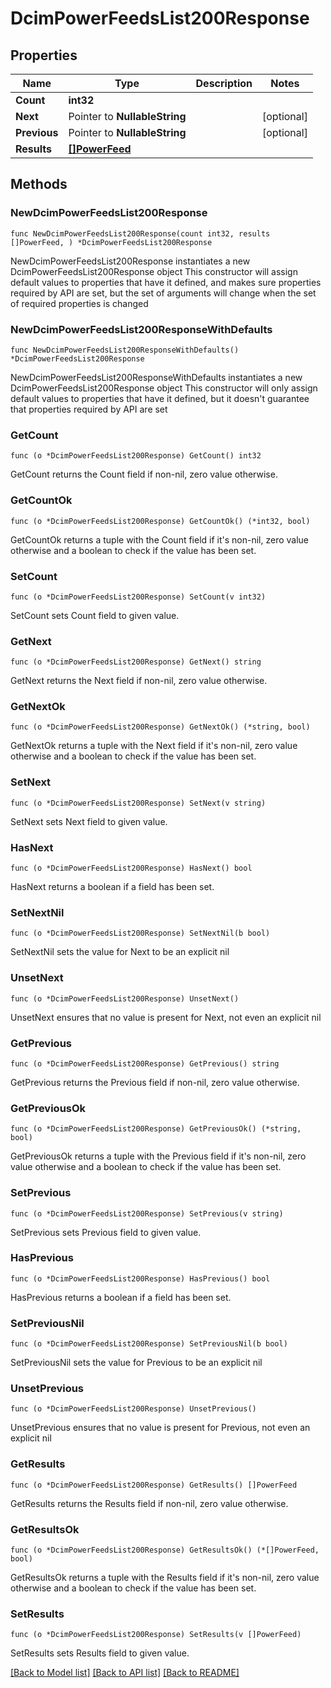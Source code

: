 # DcimPowerFeedsList200Response

## Properties

Name | Type | Description | Notes
------------ | ------------- | ------------- | -------------
**Count** | **int32** |  | 
**Next** | Pointer to **NullableString** |  | [optional] 
**Previous** | Pointer to **NullableString** |  | [optional] 
**Results** | [**[]PowerFeed**](PowerFeed.md) |  | 

## Methods

### NewDcimPowerFeedsList200Response

`func NewDcimPowerFeedsList200Response(count int32, results []PowerFeed, ) *DcimPowerFeedsList200Response`

NewDcimPowerFeedsList200Response instantiates a new DcimPowerFeedsList200Response object
This constructor will assign default values to properties that have it defined,
and makes sure properties required by API are set, but the set of arguments
will change when the set of required properties is changed

### NewDcimPowerFeedsList200ResponseWithDefaults

`func NewDcimPowerFeedsList200ResponseWithDefaults() *DcimPowerFeedsList200Response`

NewDcimPowerFeedsList200ResponseWithDefaults instantiates a new DcimPowerFeedsList200Response object
This constructor will only assign default values to properties that have it defined,
but it doesn't guarantee that properties required by API are set

### GetCount

`func (o *DcimPowerFeedsList200Response) GetCount() int32`

GetCount returns the Count field if non-nil, zero value otherwise.

### GetCountOk

`func (o *DcimPowerFeedsList200Response) GetCountOk() (*int32, bool)`

GetCountOk returns a tuple with the Count field if it's non-nil, zero value otherwise
and a boolean to check if the value has been set.

### SetCount

`func (o *DcimPowerFeedsList200Response) SetCount(v int32)`

SetCount sets Count field to given value.


### GetNext

`func (o *DcimPowerFeedsList200Response) GetNext() string`

GetNext returns the Next field if non-nil, zero value otherwise.

### GetNextOk

`func (o *DcimPowerFeedsList200Response) GetNextOk() (*string, bool)`

GetNextOk returns a tuple with the Next field if it's non-nil, zero value otherwise
and a boolean to check if the value has been set.

### SetNext

`func (o *DcimPowerFeedsList200Response) SetNext(v string)`

SetNext sets Next field to given value.

### HasNext

`func (o *DcimPowerFeedsList200Response) HasNext() bool`

HasNext returns a boolean if a field has been set.

### SetNextNil

`func (o *DcimPowerFeedsList200Response) SetNextNil(b bool)`

 SetNextNil sets the value for Next to be an explicit nil

### UnsetNext
`func (o *DcimPowerFeedsList200Response) UnsetNext()`

UnsetNext ensures that no value is present for Next, not even an explicit nil
### GetPrevious

`func (o *DcimPowerFeedsList200Response) GetPrevious() string`

GetPrevious returns the Previous field if non-nil, zero value otherwise.

### GetPreviousOk

`func (o *DcimPowerFeedsList200Response) GetPreviousOk() (*string, bool)`

GetPreviousOk returns a tuple with the Previous field if it's non-nil, zero value otherwise
and a boolean to check if the value has been set.

### SetPrevious

`func (o *DcimPowerFeedsList200Response) SetPrevious(v string)`

SetPrevious sets Previous field to given value.

### HasPrevious

`func (o *DcimPowerFeedsList200Response) HasPrevious() bool`

HasPrevious returns a boolean if a field has been set.

### SetPreviousNil

`func (o *DcimPowerFeedsList200Response) SetPreviousNil(b bool)`

 SetPreviousNil sets the value for Previous to be an explicit nil

### UnsetPrevious
`func (o *DcimPowerFeedsList200Response) UnsetPrevious()`

UnsetPrevious ensures that no value is present for Previous, not even an explicit nil
### GetResults

`func (o *DcimPowerFeedsList200Response) GetResults() []PowerFeed`

GetResults returns the Results field if non-nil, zero value otherwise.

### GetResultsOk

`func (o *DcimPowerFeedsList200Response) GetResultsOk() (*[]PowerFeed, bool)`

GetResultsOk returns a tuple with the Results field if it's non-nil, zero value otherwise
and a boolean to check if the value has been set.

### SetResults

`func (o *DcimPowerFeedsList200Response) SetResults(v []PowerFeed)`

SetResults sets Results field to given value.



[[Back to Model list]](../README.md#documentation-for-models) [[Back to API list]](../README.md#documentation-for-api-endpoints) [[Back to README]](../README.md)


